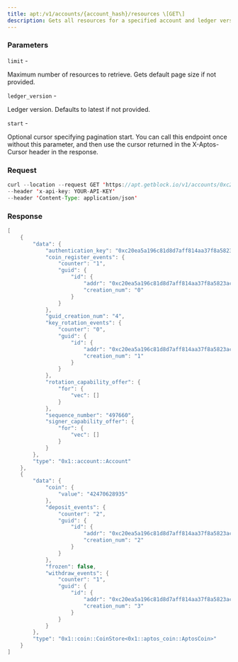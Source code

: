 ```yaml
---
title: apt:/v1/accounts/{account_hash}/resources \[GET\]
description: Gets all resources for a specified account and ledger version.
---
```


### Parameters


`limit` -

Maximum number of resources to retrieve. Gets default page size if not
provided.

`ledger_version` -

Ledger version. Defaults to latest if not provided.

`start` -

Optional cursor specifying pagination start. You can call this endpoint
once without this parameter, and then use the cursor returned in the
X-Aptos-Cursor header in the response.

### Request

``` java
curl --location --request GET 'https://apt.getblock.io/v1/accounts/0xc20ea5a196c81d8d7aff814aa37f8a5823acffbc4193efd3b2aafc9ef2803255/resources?limit=10' 
--header 'x-api-key: YOUR-API-KEY' 
--header 'Content-Type: application/json' 
```

###  Response

``` java
[
    {
        "data": {
            "authentication_key": "0xc20ea5a196c81d8d7aff814aa37f8a5823acffbc4193efd3b2aafc9ef2803255",
            "coin_register_events": {
                "counter": "1",
                "guid": {
                    "id": {
                        "addr": "0xc20ea5a196c81d8d7aff814aa37f8a5823acffbc4193efd3b2aafc9ef2803255",
                        "creation_num": "0"
                    }
                }
            },
            "guid_creation_num": "4",
            "key_rotation_events": {
                "counter": "0",
                "guid": {
                    "id": {
                        "addr": "0xc20ea5a196c81d8d7aff814aa37f8a5823acffbc4193efd3b2aafc9ef2803255",
                        "creation_num": "1"
                    }
                }
            },
            "rotation_capability_offer": {
                "for": {
                    "vec": []
                }
            },
            "sequence_number": "497660",
            "signer_capability_offer": {
                "for": {
                    "vec": []
                }
            }
        },
        "type": "0x1::account::Account"
    },
    {
        "data": {
            "coin": {
                "value": "42470628935"
            },
            "deposit_events": {
                "counter": "2",
                "guid": {
                    "id": {
                        "addr": "0xc20ea5a196c81d8d7aff814aa37f8a5823acffbc4193efd3b2aafc9ef2803255",
                        "creation_num": "2"
                    }
                }
            },
            "frozen": false,
            "withdraw_events": {
                "counter": "1",
                "guid": {
                    "id": {
                        "addr": "0xc20ea5a196c81d8d7aff814aa37f8a5823acffbc4193efd3b2aafc9ef2803255",
                        "creation_num": "3"
                    }
                }
            }
        },
        "type": "0x1::coin::CoinStore<0x1::aptos_coin::AptosCoin>"
    }
]
```

